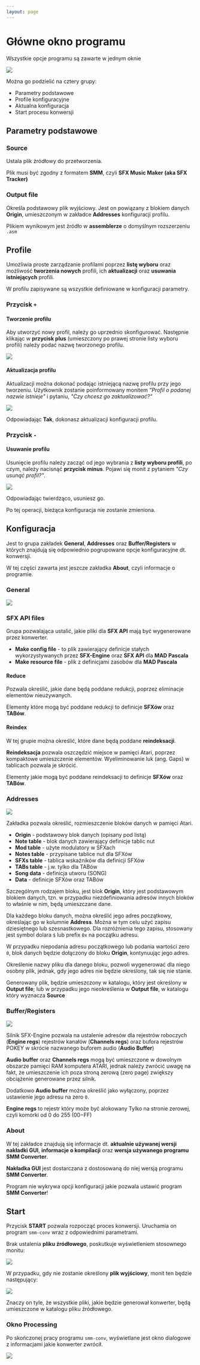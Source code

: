 ```yaml
---
layout: page
---
```


# Główne okno programu

Wszystkie opcje programu są zawarte w jednym oknie

![](./imgs/main-window.png)

Można go podzielić na cztery grupy:

- Parametry podstawowe
- Profile konfiguracyjne
- Aktualna konfiguracja
- Start procesu konwersji



## Parametry podstawowe

### Source

Ustala plik źródłowy do przetworzenia.

Plik musi być zgodny z formatem **SMM**, czyli **SFX Music Maker (aka SFX Tracker)**

### Output file

Określa podstawowy plik wyjściowy. Jest on powiązany z blokiem danych **Origin**, umieszczonym w zakładce **Addresses** konfiguracji profilu.

Plikiem wynikowym jest źródło w **assemblerze** o domyślnym rozszerzeniu `.asm`



## Profile

Umożliwia proste zarządzanie profilami poprzez **listę wyboru** oraz możliwość **tworzenia nowych** profili, ich **aktualizacji** oraz **usuwania istniejących** profili.

W profilu zapisywane są wszystkie definiowane w konfiguracji parametry.

### Przycisk `+`

#### Tworzenie profilu

Aby utworzyć nowy profil, należy go uprzednio skonfigurować. Następnie klikając w **przycisk plus** (umieszczony po prawej stronie listy wyboru profili) należy podać nazwę tworzonego profilu.

![](./imgs/profile-add-update.png)

#### Aktualizacja profilu

Aktualizacji można dokonać podając istniejącą nazwę profilu przy jego tworzeniu. Użytkownik zostanie poinformowany monitem _"Profil o podanej nazwie istnieje"_ i pytaniu, _"Czy chcesz go zaktualizować?"_

![](./imgs/profile-update.png)

Odpowiadając **Tak**, dokonasz aktualizacji konfiguracji profilu.

### Przycisk `-`

#### Usuwanie profilu

Usunięcie profilu należy zacząć od jego wybrania z **listy wyboru profili**, po czym, należy nacisnąć **przycisk minus**. Pojawi się monit z pytaniem _"Czy usunąć profil?"_.

![](./imgs/profile-delete.png)

Odpowiadając twierdząco, usuniesz go.

Po tej operacji, bieżąca konfiguracja nie zostanie zmieniona.



## Konfiguracja

Jest to grupa zakładek **General**, **Addresses** oraz **Buffer/Registers** w których znajdują się odpowiednio pogrupowane opcje konfiguracyjne dt. konwersji.

W tej części zawarta jest jeszcze zakładka **About**, czyli informacje o programie.

### General

![](./imgs/config-general.png)

### SFX API files

Grupa pozwalająca ustalić, jakie pliki dla **SFX API** mają być wygenerowane przez konwerter.

- **Make config file** - to plik zawierający definicje stałych wykorzystywanych przez **SFX-Engine** oraz **SFX API** dla **MAD Pascala**
- **Make resource file** - plik z definicjami zasobów dla **MAD Pascala**

#### Reduce

Pozwala określić, jakie dane będą poddane redukcji, poprzez eliminacje elementów nieużywanych.

Elementy które mogą być poddane redukcji to definicje **SFXów** oraz **TABów**.

#### Reindex

W tej grupie można określić, które dane będą poddane **reindeksacji**.

**Reindeksacja** pozwala oszczędzić miejsce w pamięci Atari, poprzez kompaktowe umieszczenie elementów. Wyeliminowanie luk (ang. Gaps) w tablicach pozwala je skrócić.

Elementy jakie mogą być poddane reindeksacji to definicje **SFXów** oraz **TABów**.

### Addresses

![](./imgs/config-addresses.png)

Zakładka pozwala określić, rozmieszczenie bloków danych w pamięci Atari.

- **Origin** - podstawowy blok danych (opisany pod listą)
- **Note table** - blok danych zawierający definicje tablic nut
- **Mod table** - użyte modulatory w SFXach
- **Notes table** - przypisane tablice nut dla SFXów
- **SFXs table** - tablica wskaźników dla definicji SFXów
- **TABs table** - j.w. tylko dla TABów
- **Song data** - definicja utworu (SONG)
- **Data** - definicje SFXów oraz TABów

Szczególnym rodzajem bloku, jest blok **Origin**, który jest podstawowym blokiem danych, tzn. w przypadku niezdefiniowania adresów innych bloków to właśnie w nim, będą umieszczane dane.

Dla każdego bloku danych, można określić jego adres początkowy, określając go w kolumnie **Address**. Można w tym celu użyć zapisu dziesiętnego lub szesnastkowego. Dla rozróżnienia tego zapisu, stosowany jest symbol dolara `$` lub prefix `0x` na początku adresu.

W przypadku niepodania adresu początkowego lub podania wartości zero `0`, blok danych będzie dołączony do bloku **Origin**, kontynuując jego adres.

Określenie nazwy pliku dla danego bloku, pozwoli wygenerować dla niego osobny plik, jednak, gdy jego adres nie będzie określony, tak się nie stanie.

Generowany plik, będzie umieszczony w katalogu, który jest określony w **Output file**; lub w przypadku jego nieokreślenia w **Output file**, w katalogu który wyznacza **Source**

### Buffer/Registers

![](./imgs/config-buf-regs.png)

Silnik SFX-Engine pozwala na ustalenie adresów dla rejestrów roboczych (**Engine regs**) rejestrów kanałów (**Channels regs**) oraz bufora rejestrów POKEY w skrócie nazwanego buforem audio (**Audio Buffer**)

**Audio buffer** oraz **Channels regs** mogą być umieszczone w dowolnym obszarze pamięci RAM komputera ATARI, jednak należy zwrócić uwagę na fakt, że umieszczenie ich poza stroną zerową (zero page) zwiększy obciążenie generowane przez silnik.

Dodatkowo **Audio buffer** można określić jako wyłączony, poprzez ustawienie jego adresu na zero `0`.

**Engine regs** to rejestr który może być alokowany Tylko na stronie zerowej, czyli komórki od 0 do 255 ($00-$FF)



### About

W tej zakładce znajdują się informacje dt. **aktualnie używanej wersji nakładki GUI**, **informacje o kompilacji** oraz **wersja używanego programu SMM Converter**.

**Nakładka GUI** jest dostarczana z dostosowaną do niej wersją programu **SMM Converter**.

Program nie wykrywa opcji konfiguracji jakie pozwala ustawić program **SMM Converter**!



## Start

Przycisk **START** pozwala rozpocząć proces konwersji. Uruchamia on program `smm-conv` wraz z odpowiednimi parametrami.

Brak ustalenia **pliku źródłowego**, poskutkuje wyświetleniem stosownego monitu:

![](./imgs/start-no-source-file.png)

W przypadku, gdy nie zostanie określony **plik wyjściowy**, monit ten będzie następujący:

![](./imgs/start-no-primary-file.png)

Znaczy on tyle, że wszystkie pliki, jakie będzie generował konwerter, będą umieszczone w katalogu pliku źródłowego.

### Okno Processing

Po skończonej pracy programu `smm-conv`, wyświetlane jest okno dialogowe z informacjami jakie konwerter zwrócił.

![](./imgs/start-out-window.png)

